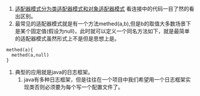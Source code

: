 1. [适配器模式分为类适配器模式和对象适配器模式](https://www.cnblogs.com/songyaqi/p/4805820.html) 看连接中的代码一目了然的看出区别。
1. 最常见的适配器模式就是有一个方法methed(a,b),但是b的取值大多数场景下是某个固定值(假设为null)，此时就可以定义一个同名方法如下，就是最简单的适配器模式虽然形式上不是但是思想上是。
```
methed(a){
  methed(a,null)
}

```    
1. 典型的应用就是java的日志框架。
    1. java有多种日志框架，但是往往在一个项目中我们希望用一个日志框架实现类否则必须要为每个写一个配置文件了。

